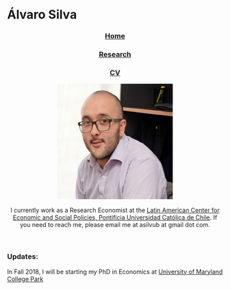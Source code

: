 <html>
  <head>
    <meta charset="utf-8">
    <meta http-equiv="X-UA-Compatible" content="chrome=1">
    <title>Álvaro Silva by asilvub</title>
    <link rel="stylesheet" href="stylesheets/styles.css">
    <link rel="stylesheet" href="stylesheets/github-light.css">
    <meta name="viewport" content="width=device-width, initial-scale=1, user-scalable=no">
    <script>
      (function(i,s,o,g,r,a,m){i['GoogleAnalyticsObject']=r;i[r]=i[r]||function(){
      (i[r].q=i[r].q||[]).push(arguments)},i[r].l=1*new Date();a=s.createElement(o),
      m=s.getElementsByTagName(o)[0];a.async=1;a.src=g;m.parentNode.insertBefore(a,m)
      })(window,document,'script','//www.google-analytics.com/analytics.js','ga');
      ga('create', 'UA-65546321-1', 'auto');
      ga('send', 'pageview');
    </script>
  </head>
<h1> Álvaro Silva </h1>
  <body>
    <div class="wrapper">
      <header>
        <h3><p class="view"><a href="https://asilvub.github.io/">Home</a></p></h3>
        <h3><p class="view"><a href="https://asilvub.github.io/pages/research.html">Research</a></p></h3>
	<h3><p class="view"><a href="https://asilvub.github.io/ASU_CV_Eng_type3.pdf">CV</a></p></h3>
	<p class="view"><img src="PN3A2M4O.jpg" width=270 height=270></p>
	<p>I currently work as a Research Economist at the <a href="https://www.clapesuc.cl">Latin American Center for Economic and Social Policies, Pontificia Universidad Católica de Chile</a>. If you need to reach me, please email me at asilvub at gmail dot com. </p>
      </header>
	<section>
        <h3><a id="updates" class="anchor" href="#updates" aria-hidden="true"><span class="octicon octicon-link"></span></a>Updates:</h3>
	<p> In Fall 2018, I will be starting my PhD in Economics at <a href="https://www.econ.umd.edu/">University of Maryland College Park</a> </p>
	</section> 
    </div>
   </body>
</html>
